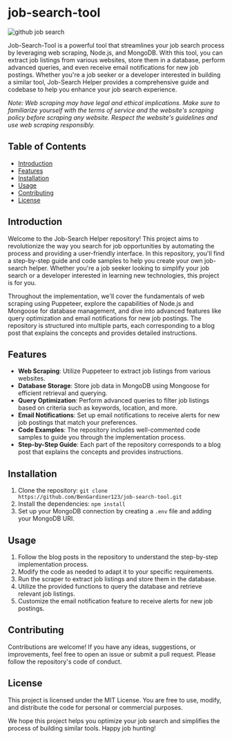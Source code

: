 # job-search-tool
![github job search](https://github.com/BenGardiner123/job-search-tool/assets/61527372/c6c3f61e-bf34-4d61-88f4-56150c1b9fed)

Job-Search-Tool is a powerful tool that streamlines your job search process by leveraging web scraping, Node.js, and MongoDB. With this tool, you can extract job listings from various websites, store them in a database, perform advanced queries, and even receive email notifications for new job postings. Whether you're a job seeker or a developer interested in building a similar tool, Job-Search Helper provides a comprehensive guide and codebase to help you enhance your job search experience.

*Note: Web scraping may have legal and ethical implications. Make sure to familiarize yourself with the terms of service and the website's scraping policy before scraping any website. Respect the website's guidelines and use web scraping responsibly.*


## Table of Contents

- [Introduction](#introduction)
- [Features](#features)
- [Installation](#installation)
- [Usage](#usage)
- [Contributing](#contributing)
- [License](#license)

## Introduction

Welcome to the Job-Search Helper repository! This project aims to revolutionize the way you search for job opportunities by automating the process and providing a user-friendly interface. In this repository, you'll find a step-by-step guide and code samples to help you create your own job-search helper. Whether you're a job seeker looking to simplify your job search or a developer interested in learning new technologies, this project is for you.

Throughout the implementation, we'll cover the fundamentals of web scraping using Puppeteer, explore the capabilities of Node.js and Mongoose for database management, and dive into advanced features like query optimization and email notifications for new job postings. The repository is structured into multiple parts, each corresponding to a blog post that explains the concepts and provides detailed instructions.

## Features

- **Web Scraping**: Utilize Puppeteer to extract job listings from various websites.
- **Database Storage**: Store job data in MongoDB using Mongoose for efficient retrieval and querying.
- **Query Optimization**: Perform advanced queries to filter job listings based on criteria such as keywords, location, and more.
- **Email Notifications**: Set up email notifications to receive alerts for new job postings that match your preferences.
- **Code Examples**: The repository includes well-commented code samples to guide you through the implementation process.
- **Step-by-Step Guide**: Each part of the repository corresponds to a blog post that explains the concepts and provides instructions.

## Installation

1. Clone the repository: `git clone https://github.com/BenGardiner123/job-search-tool.git`
2. Install the dependencies: `npm install`
3. Set up your MongoDB connection by creating a `.env` file and adding your MongoDB URI.

## Usage

1. Follow the blog posts in the repository to understand the step-by-step implementation process.
2. Modify the code as needed to adapt it to your specific requirements.
3. Run the scraper to extract job listings and store them in the database.
4. Utilize the provided functions to query the database and retrieve relevant job listings.
5. Customize the email notification feature to receive alerts for new job postings.

## Contributing

Contributions are welcome! If you have any ideas, suggestions, or improvements, feel free to open an issue or submit a pull request. Please follow the repository's code of conduct.

## License

This project is licensed under the MIT License. You are free to use, modify, and distribute the code for personal or commercial purposes.

We hope this project helps you optimize your job search and simplifies the process of building similar tools. Happy job hunting!

